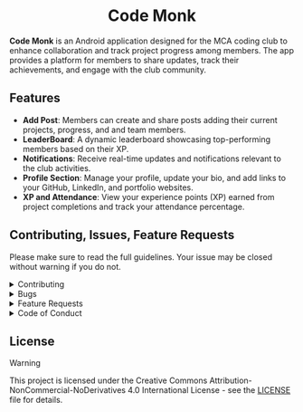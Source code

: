 <div align="center">

<img width="" scr="https://github.com/user-attachments/assets/0effbc55-8425-4f46-af6b-ced26d22c924" width=160 height=160 align="center">
  
# Code Monk

</div>

**Code Monk** is an Android application designed for the MCA coding club to enhance collaboration and track project progress among members. The app provides a platform for members to share updates, track their achievements, and engage with the club community.

## Features

- **Add Post**: Members can create and share posts adding their current projects, progress, and and team members.
- **LeaderBoard**: A dynamic leaderboard showcasing top-performing members based on their XP.
- **Notifications**: Receive real-time updates and notifications relevant to the club activities.
- **Profile Section**: Manage your profile, update your bio, and add links to your GitHub, LinkedIn, and portfolio websites.
- **XP and Attendance**: View your experience points (XP) earned from project completions and track your attendance percentage.

## Contributing, Issues, Feature Requests

Please make sure to read the full guidelines. Your issue may be closed without warning if you do not.

<details><summary>Contributing</summary>

See [CONTRIBUTING.md](./CONTRIBUTING.md).
</details>

<details><summary>Bugs</summary>

* Include version: About → Version (Channel).
* If not latest, try updating, it may have already been solved.
* Include steps to reproduce.
* Include screenshot (if needed)
* If it could be device-dependent, try reproducing on another device (if possible).
* Don't group unrelated requests into one issue.

</details>

<details><summary>Feature Requests</summary>

* Write a detailed issue, explaining what it should do or how."
* Include screenshot (if needed)

</details>

<details><summary>Code of Conduct</summary>

See [CODE_OF_CONDUCT.md](./CODE_OF_CONDUCT.md).
</details>

## License
>[!Warning]
>This project is licensed under the Creative Commons Attribution-NonCommercial-NoDerivatives 4.0 International License - see the [LICENSE](https://github.com/prasidhanchan/CodeMonk/blob/master/LICENSE.md) file for details.
